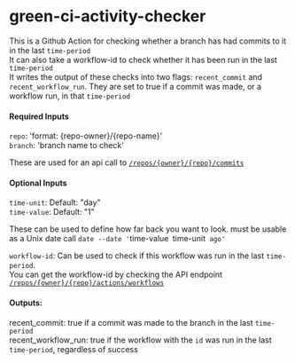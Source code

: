 # green-ci-activity-checker

This is a Github Action for checking whether a branch has had commits to it in the last `time-period`  
It can also take a workflow-id to check whether it has been run in the last `time-period`  
It writes the output of these checks into two flags: `recent_commit` and `recent_workflow_run`. They are set to true if a commit was made, or a workflow run, in that `time-period`

#### Required Inputs
`repo`: 'format: {repo-owner}/{repo-name}'  
`branch`: 'branch name to check'  

These are used for an api call to [`/repos/{owner}/{repo}/commits`](https://docs.github.com/en/rest/commits/commits?apiVersion=2022-11-28#list-commits)

#### Optional Inputs
`time-unit`: Default: "day"  
`time-value`: Default: "1"  

These can be used to define how far back you want to look. must be usable as a Unix date call
`date --date '`time-value` `time-unit` ago'`

`workflow-id`: Can be used to check if this workflow was run in the last `time-period`.  
You can get the workflow-id by checking the API endpoint [`/repos/{owner}/{repo}/actions/workflows`](https://docs.github.com/en/rest/actions/workflows?apiVersion=2022-11-28#list-repository-workflows)

#### Outputs:
recent_commit: true if a commit was made to the branch in the last `time-period`  
recent_workflow_run: true if the workflow with the `id` was run in the last `time-period`, regardless of success
